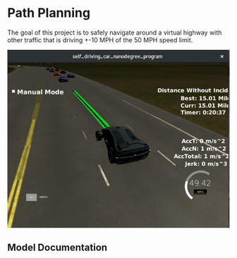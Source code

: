 [image1]: ./images/path-planning.png "Autonomous Driving on a Highway"

# Path Planning
The goal of this project is to safely navigate around a virtual highway with other traffic that is driving +-10 MPH of the 50 MPH speed limit.

![alt text][image1]

## Model Documentation







